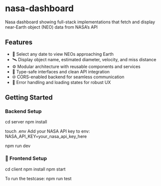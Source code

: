 # nasa-dashboard
Nasa dashboard showing full-stack implementations that fetch and display near-Earth object (NEO) data from NASA’s API

## Features

- 📅 Select any date to view NEOs approaching Earth
- 🛰️ Display object name, estimated diameter, velocity, and miss distance
- ⚙️ Modular architecture with reusable components and services
- 🧪 Type-safe interfaces and clean API integration
- 🌐 CORS-enabled backend for seamless communication
- 🧹 Error handling and loading states for robust UX

##  Getting Started

###  Backend Setup

cd server
npm install

touch .env
Add your NASA API key to env:
NASA_API_KEY=your_nasa_api_key_here

npm run dev

### 🔧 Frontend Setup

cd client
npm install
npm start

To run the testcase: 
npm run test
